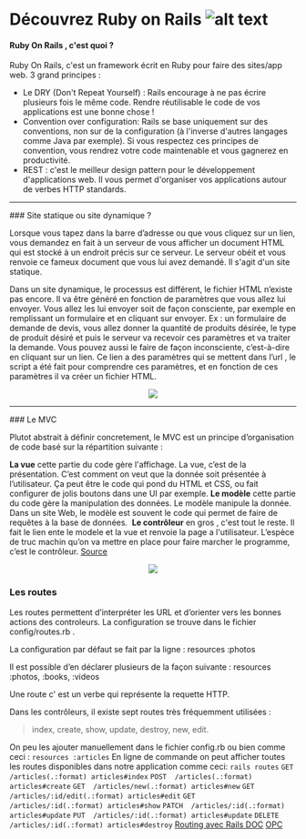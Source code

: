 # Découvrez Ruby on Rails ![alt text][logo]

#### Ruby On Rails , c'est quoi ? 
Ruby On Rails, c'est un framework écrit en Ruby pour faire des sites/app web. 
3 grand principes : 
- Le DRY (Don't Repeat Yourself) : 
Rails encourage à ne pas écrire plusieurs fois le même code. Rendre réutilisable le code de vos applications est une bonne chose !
- Convention over configuration: 
Rails se base uniquement sur des conventions, non sur de la configuration (à l'inverse d'autres langages comme Java par exemple). Si vous respectez ces principes de convention, vous rendrez votre code maintenable et vous gagnerez en productivité.
- REST : 
c'est le meilleur design pattern pour le développement d'applications web. Il vous permet d'organiser vos applications autour de verbes HTTP standards.

<hr>
### Site statique ou site dynamique ?

Lorsque vous tapez dans la barre d’adresse ou que vous cliquez sur un lien, vous demandez en fait à un serveur de vous afficher un document HTML qui est stocké à un endroit précis sur ce serveur. Le serveur obéit et vous renvoie ce fameux document que vous lui avez demandé. Il s'agit d'un site statique.
<div> 
<p>
Dans un site dynamique, le processus est différent, le fichier HTML n’existe pas encore. Il va être généré en fonction de paramètres que vous allez lui envoyer.
Vous allez les lui envoyer soit de façon consciente, par exemple en remplissant un formulaire et en cliquant sur envoyer.  
Ex :  un formulaire de demande de devis, vous allez donner la quantité de produits désirée, le type de produit désiré et puis le serveur va recevoir ces paramètres et va traiter la demande.
Vous pouvez aussi le faire de façon inconsciente, c’est-à-dire en cliquant sur un lien. Ce lien a des paramètres qui se mettent dans l’url , le script a été fait pour comprendre ces paramètres,  et en fonction de ces paramètres il va créer un fichier HTML.

</p>
</div>
<p align="center">
    <img src=" https://www.pluralsight.com/content/pluralsight/en/blog/creative-professional/sta/static-dynamic-websites-theres-difference/_jcr_content/main/hero_blog_block/image-res.img.jpg/1446605940972.jpg">
</p>

<hr>
### Le MVC

<p> Plutot abstrait à définir concretement, le MVC est un principe d’organisation de code basé sur la répartition suivante : 

**La vue** cette partie du code gère l'affichage. 
La vue, c’est de la présentation. C’est comment on veut que la donnée soit présentée à l’utilisateur. Ça peut être le code qui pond du HTML et CSS, ou fait configurer de jolis boutons dans une UI par exemple.
**Le modèle** cette partie du code gère la manipulation des données.
Le modèle manipule la donnée. Dans un site Web, le modèle est souvent le code qui permet de faire de requêtes à la base de données. 
**Le contrôleur** en gros , c'est tout le reste. 
Il fait le lien ente le modele et la vue et renvoie la page a l'utilisateur. L’espèce de truc machin qu’on va mettre en place pour faire marcher le programme, c’est le contrôleur.
<a href="https://www.supinfo.com/articles/single/1625-mvc-presentation-patron-conception" target="_blank">Source</a>
<p>

<p align="center">
<img src= http://csharpcorner.mindcrackerinc.netdna-cdn.com/article/generate-a-controller-and-view-in-ruby-on-rails/Images/image001.jpg> 
</p>



### Les routes 

Les routes permettent d’interpréter les URL et d’orienter vers les bonnes actions des controleurs. La configuration se trouve dans le fichier config/routes.rb .

La configuration par défaut se fait par la ligne :
resources :photos

Il est possible d’en déclarer plusieurs de la façon suivante :
resources :photos, :books, :videos

Une route c' est un verbe qui représente la requette HTTP.

Dans les contrôleurs, il existe sept routes très fréquemment utilisées :
>index, create, show, update, destroy, new, edit.

On peu les ajouter manuellement dans le fichier config.rb ou  bien comme ceci : `resources :articles`
En ligne de commande on peut afficher toutes les routes disponibles dans notre application comme ceci:
`rails routes`
`GET  /articles(.:format) articles#index`
`POST  /articles(.:format) articles#create`
`GET  /articles/new(.:format) articles#new`
`GET  /articles/:id/edit(.:format) articles#edit`
`GET  /articles/:id(.:format) articles#show`
`PATCH  /articles/:id(.:format) articles#update`
`PUT  /articles/:id(.:format) articles#update`
`DELETE /articles/:id(.:format) articles#destroy`
<a href="http://guides.rubyonrails.org/routing.html">Routing avec Rails DOC</a>
<a href="https://openclassrooms.com/courses/continuez-avec-ruby-on-rails/simplifiez-la-configuration-de-vos-routes">OPC</a>


[logo]: https://upload.wikimedia.org/wikipedia/commons/thumb/6/62/Ruby_On_Rails_Logo.svg/200px-Ruby_On_Rails_Logo.svg.png "Ruby On Rails"
